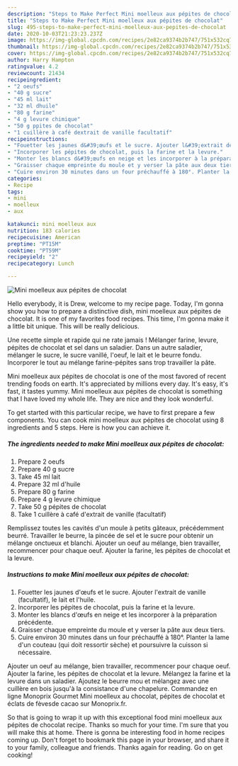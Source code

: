 ```yaml
---
description: "Steps to Make Perfect Mini moelleux aux pépites de chocolat"
title: "Steps to Make Perfect Mini moelleux aux pépites de chocolat"
slug: 495-steps-to-make-perfect-mini-moelleux-aux-pepites-de-chocolat
date: 2020-10-03T21:23:23.237Z
image: https://img-global.cpcdn.com/recipes/2e82ca9374b2b747/751x532cq70/mini-moelleux-aux-pepites-de-chocolat-photo-principale-de-la-recette.jpg
thumbnail: https://img-global.cpcdn.com/recipes/2e82ca9374b2b747/751x532cq70/mini-moelleux-aux-pepites-de-chocolat-photo-principale-de-la-recette.jpg
cover: https://img-global.cpcdn.com/recipes/2e82ca9374b2b747/751x532cq70/mini-moelleux-aux-pepites-de-chocolat-photo-principale-de-la-recette.jpg
author: Harry Hampton
ratingvalue: 4.2
reviewcount: 21434
recipeingredient:
- "2 oeufs"
- "40 g sucre"
- "45 ml lait"
- "32 ml dhuile"
- "80 g farine"
- "4 g levure chimique"
- "50 g ppites de chocolat"
- "1 cuillère à café dextrait de vanille facultatif"
recipeinstructions:
- "Fouetter les jaunes d&#39;œufs et le sucre. Ajouter l&#39;extrait de vanille (facultatif), le lait et l&#39;huile."
- "Incorporer les pépites de chocolat, puis la farine et la levure."
- "Monter les blancs d&#39;œufs en neige et les incorporer à la préparation précédente."
- "Graisser chaque empreinte du moule et y verser la pâte aux deux tiers."
- "Cuire environ 30 minutes dans un four préchauffé à 180°. Planter la lame d&#39;un couteau (qui doit ressortir sèche) et poursuivre la cuisson si nécessaire."
categories:
- Recipe
tags:
- mini
- moelleux
- aux

katakunci: mini moelleux aux 
nutrition: 183 calories
recipecuisine: American
preptime: "PT15M"
cooktime: "PT59M"
recipeyield: "2"
recipecategory: Lunch

---
```



![Mini moelleux aux pépites de chocolat](https://img-global.cpcdn.com/recipes/2e82ca9374b2b747/751x532cq70/mini-moelleux-aux-pepites-de-chocolat-photo-principale-de-la-recette.jpg)

Hello everybody, it is Drew, welcome to my recipe page. Today, I'm gonna show you how to prepare a distinctive dish, mini moelleux aux pépites de chocolat. It is one of my favorites food recipes. This time, I'm gonna make it a little bit unique. This will be really delicious.

Une recette simple et rapide qui ne rate jamais ! Mélanger farine, levure, pépites de chocolat et sel dans un saladier. Dans un autre saladier, mélanger le sucre, le sucre vanillé, l&#39;oeuf, le lait et le beurre fondu. Incorporer le tout au mélange farine-pépites sans trop travailler la pâte.

Mini moelleux aux pépites de chocolat is one of the most favored of recent trending foods on earth. It's appreciated by millions every day. It's easy, it's fast, it tastes yummy. Mini moelleux aux pépites de chocolat is something that I have loved my whole life. They are nice and they look wonderful.


To get started with this particular recipe, we have to first prepare a few components. You can cook mini moelleux aux pépites de chocolat using 8 ingredients and 5 steps. Here is how you can achieve it.

<!--inarticleads1-->

##### The ingredients needed to make Mini moelleux aux pépites de chocolat:

1. Prepare 2 oeufs
1. Prepare 40 g sucre
1. Take 45 ml lait
1. Prepare 32 ml d&#39;huile
1. Prepare 80 g farine
1. Prepare 4 g levure chimique
1. Take 50 g pépites de chocolat
1. Take 1 cuillère à café d&#39;extrait de vanille (facultatif)


Remplissez toutes les cavités d&#39;un moule à petits gâteaux, précédemment beurré. Travailler le beurre, la pincée de sel et le sucre pour obtenir un mélange onctueux et blanchi. Ajouter un oeuf au mélange, bien travailler, recommencer pour chaque oeuf. Ajouter la farine, les pépites de chocolat et la levure. 

<!--inarticleads2-->

##### Instructions to make Mini moelleux aux pépites de chocolat:

1. Fouetter les jaunes d&#39;œufs et le sucre. Ajouter l&#39;extrait de vanille (facultatif), le lait et l&#39;huile.
1. Incorporer les pépites de chocolat, puis la farine et la levure.
1. Monter les blancs d&#39;œufs en neige et les incorporer à la préparation précédente.
1. Graisser chaque empreinte du moule et y verser la pâte aux deux tiers.
1. Cuire environ 30 minutes dans un four préchauffé à 180°. Planter la lame d&#39;un couteau (qui doit ressortir sèche) et poursuivre la cuisson si nécessaire.


Ajouter un oeuf au mélange, bien travailler, recommencer pour chaque oeuf. Ajouter la farine, les pépites de chocolat et la levure. Mélangez la farine et la levure dans un saladier. Ajoutez le beurre mou et mélangez avec une cuillère en bois jusqu&#39;à la consistance d&#39;une chapelure. Commandez en ligne Monoprix Gourmet Mini moelleux au chocolat, pépites de chocolat et éclats de fèvesde cacao sur Monoprix.fr. 

So that is going to wrap it up with this exceptional food mini moelleux aux pépites de chocolat recipe. Thanks so much for your time. I'm sure that you will make this at home. There is gonna be interesting food in home recipes coming up. Don't forget to bookmark this page in your browser, and share it to your family, colleague and friends. Thanks again for reading. Go on get cooking!
